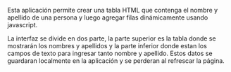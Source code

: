 Esta aplicación permite crear una tabla HTML que contenga el nombre y apellido de una persona y luego agregar filas dinámicamente usando javascript.


La interfaz se divide en dos parte, la parte superior es la tabla donde se mostrarán los nombres y apellidos y la parte inferior donde estan los campos de texto para ingresar tanto
nombre y apellido. Estos datos se guardaran localmente en la aplicación y se perderan al refrescar la página.


